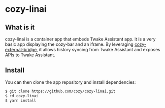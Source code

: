 # cozy-linai

## What is it

cozy-linai is a container app that embeds Twake Assistant app. It is a very basic app displaying the cozy-bar and an iframe. By leveraging [cozy-external-bridge](https://github.com/cozy/cozy-libs/tree/master/packages/cozy-external-bridge), it allows history syncing from Twake Assistant and exposes APIs to Twake Assistant.

## Install

You can then clone the app repository and install dependencies:

```sh
$ git clone https://github.com/cozy/cozy-linai.git
$ cd cozy-linai
$ yarn install
```
